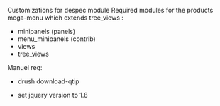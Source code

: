 Customizations for despec module
Required modules for the products mega-menu which extends tree_views :
- minipanels (panels)
- menu_minipanels (contrib)
- views
- tree_views

Manuel req:
- drush download-qtip

- set jquery version to 1.8

